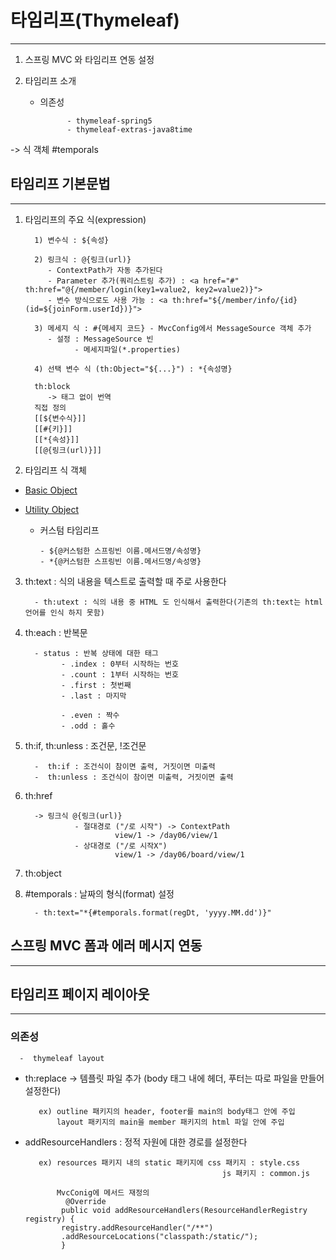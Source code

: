 # 타임리프(Thymeleaf)

---------------------------------------------------------------------------
1) 스프링 MVC 와 타임리프 연동 설정


2) 타임리프 소개

    - 의존성

                - thymeleaf-spring5
                - thymeleaf-extras-java8time

-> 식 객체 #temporals


## 타임리프 기본문법

------------------------------------------------------------------------------
1) 타임리프의 주요 식(expression)

         1) 변수식 : ${속성}

         2) 링크식 : @{링크(url)} 
            - ContextPath가 자동 추가된다
            - Parameter 추가(쿼리스트링 추가) : <a href="#" th:href="@{/member/login(key1=value2, key2=value2)}">
            - 변수 방식으로도 사용 가능 : <a th:href="${/member/info/{id}(id=${joinForm.userId})}">

         3) 메세지 식 : #{메세지 코드} - MvcConfig에서 MessageSource 객체 추가
            - 설정 : MessageSource 빈
                  - 메세지파일(*.properties)

         4) 선택 변수 식 (th:Object="${...}") : *{속성명}

         th:block
            -> 태그 없이 번역
         직접 정의
         [[${변수식}]]
         [[#{키}]]
         [[*{속성}]]
         [[@{링크(url)}]]
               
2) 타임리프 식 객체

- <a href="https://github.com/yonggyo1125/curriculum300H/tree/main/6.Spring%20%26%20Spring%20Boot(75%EC%8B%9C%EA%B0%84)/15~16%EC%9D%BC%EC%B0%A8(6h)%20-%20%ED%83%80%EC%9E%84%EB%A6%AC%ED%94%84(Thymeleaf)/Expression%20Basic%20Objects">Basic Object</a>

- <a href="https://github.com/yonggyo1125/curriculum300H/tree/main/6.Spring%20%26%20Spring%20Boot(75%EC%8B%9C%EA%B0%84)/15~16%EC%9D%BC%EC%B0%A8(6h)%20-%20%ED%83%80%EC%9E%84%EB%A6%AC%ED%94%84(Thymeleaf)/Expression%20Utility%20Objects">Utility Object</a>


   - 커스텀 타임리프

         - ${@커스텀한 스프링빈 이름.메서드명/속성명}
         - *{@커스텀한 스프링빈 이름.메서드명/속성명}
            

3) th:text : 식의 내용을 텍스트로 출력할 때 주로 사용한다

         - th:utext : 식의 내용 중 HTML 도 인식해서 출력한다(기존의 th:text는 html언어를 인식 하지 못함)

4) th:each : 반복문

         - status : 반복 상태에 대한 태그
               - .index : 0부터 시작하는 번호
               - .count : 1부터 시작하는 번호
               - .first : 첫번째
               - .last : 마지막

               - .even : 짝수
               - .odd : 홀수

5) th:if, th:unless : 조건문, !조건문

         -  th:if : 조건식이 참이면 출력, 거짓이면 미출력
         -  th:unless : 조건식이 참이면 미출력, 거짓이면 출력


6) th:href
   
         -> 링크식 @{링크(url)}
                  - 절대경로 ("/로 시작") -> ContextPath
                           view/1 -> /day06/view/1
                  - 상대경로 ("/로 시작X")
                           view/1 -> /day06/board/view/1

7) th:object


8) #temporals : 날짜의 형식(format) 설정

         - th:text="*{#temporals.format(regDt, 'yyyy.MM.dd')}"

## 스프링 MVC 폼과 에러 메시지 연동

-------------------------------------------------------------------------------

## 타임리프 페이지 레이아웃

-------------------------------------------------------------------------------
### 의존성
      -  thymeleaf layout


- th:replace -> 템플릿 파일 추가 (body 태그 내에 헤더, 푸터는 따로 파일을 만들어 설정한다)
   
         ex) outline 패키지의 header, footer를 main의 body태그 안에 주입
             layout 패키지의 main을 member 패키지의 html 파일 안에 주입

- addResourceHandlers : 정적 자원에 대한 경로를 설정한다

         ex) resources 패키지 내의 static 패키지에 css 패키지 : style.css
                                                  js 패키지 : common.js

             MvcConig에 메서드 재정의
               @Override
              public void addResourceHandlers(ResourceHandlerRegistry registry) {
              registry.addResourceHandler("/**")
              .addResourceLocations("classpath:/static/");
              }
